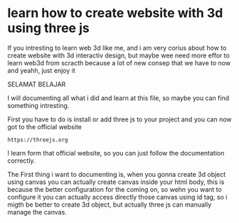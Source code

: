 # learn how to create website with 3d using three js

If you intresting to learn web 3d like me, and i am very corius about how to create website with 3d interactiv
design, but maybe wee need more effor to learn web3d from scracth because a lot of new consep that we have to now and yeahh, just enjoy it

SELAMAT BELAJAR

I will documenting all what i did and learn at this file, so maybe you can find something intresting.

First you have to do is install or add three js to your project and you can now got to the official website 
```
https://threejs.org
```

I learn form that official website, so you can just follow the documentation correctly.

The First thing i want to documenting is, when you gonna create 3d object using canvas you can actually create canvas inside your html body, this is because
the better configuration for the coming on, so wehn you want to configure it you can actually access directly those canvas using id tag, so i migth be better
to create 3d object, but actually three js can manually manage the canvas.